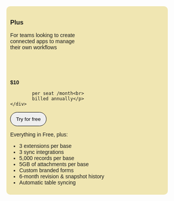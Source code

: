 <!DOCTYPE html>
<html lang="en">
<head>
    <meta charset="UTF-8">
    <meta name="viewport" content="width=device-width, initial-scale=1.0">
    <title>Document</title>
<style>
    body{
        font-family: 'Trebuchet MS', 'Lucida Sans Unicode', 'Lucida Grande', 'Lucida Sans', Arial, sans-serif ;}
.plus{
    border: 1px;
    width: 80%;
    border-radius: 10px;
    padding: 10px;
    background-color: rgb(240, 230, 178);
}
  .plus p {
    width:100%;
  }
. amount {
display: flex;
align-items: center;
justify-content: space-width:100%;  width:100%;
}
h1{
    font-size: 50px;
}
button{
    padding: 10px;
    width: 95px;
    border-radius:25px;
    border: 1px solid;
}
 .list { 
    text-decoration:none;
  }
</style>
</head>
<body>
    <section class="plus">
       <h3>Plus</h3> 
<p>For teams looking to create<br>
    connected apps to manage<br>
    their own workflows</p>
    <br>
    <br>
    <br>
    <div class="amount">
       <p> <strong>$10</strong>
        
            per seat /month<br>
            billed annually</p>
    </div>
<button>Try for free</button>
<p>
Everything in Free, plus:
</p>
      <ul id="list">
    <li>3 extensions per base</li>
    <li>3 sync integrations</li>
    <li>5,000 records per base</li>
    <li>5GB of attachments per base</li>
    <li>Custom branded forms</li>
    <li>6-month revision & snapshot history</li>
    <li>Automatic table syncing</li>
</ul>
    </section>
</body>
</html>

